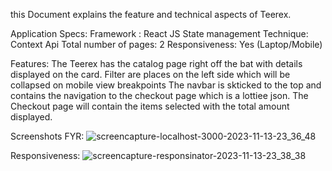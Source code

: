 this Document explains the feature and technical aspects of Teerex.

Application Specs:
Framework : React JS
State management Technique: Context Api
Total number of pages: 2
Responsiveness: Yes (Laptop/Mobile)

Features:
The Teerex has the catalog page right off the bat with details displayed on the card.
Filter are places on the left side which will be collapsed on mobile view breakpoints
The navbar is skticked to the top and contains the navigation to the checkout page which is a lottiee json.
The Checkout page will contain the items selected with the total amount displayed.

Screenshots FYR:
![screencapture-localhost-3000-2023-11-13-23_36_48](https://github.com/Aparnasayikv/teerex-Geektrust/assets/89872827/4880d09a-c82e-45d2-8b3b-90c4d734ddcc)

Responsiveness:
![screencapture-responsinator-2023-11-13-23_38_38](https://github.com/Aparnasayikv/teerex-Geektrust/assets/89872827/89138dec-9b84-405d-b294-8b8d2ff58268)
